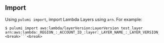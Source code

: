 ## Import

Using `pulumi import`, import Lambda Layers using `arn`. For example:

```sh<break>
$ pulumi import aws:lambda/layerVersion:LayerVersion test_layer arn:aws:lambda:_REGION_:_ACCOUNT_ID_:layer:_LAYER_NAME_:_LAYER_VERSION_
<break>```<break>
